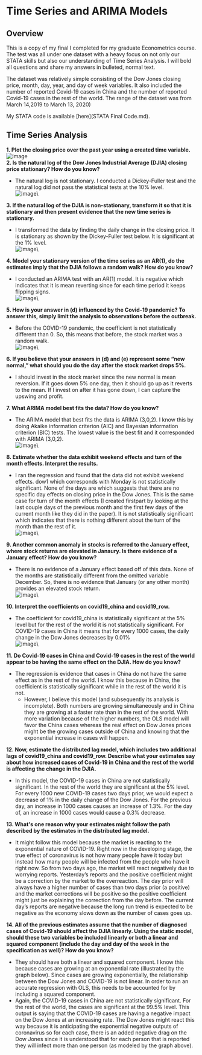# Time Series and ARIMA Models

## Overview
This is a copy of my final I completed for my graduate Econometrics course. The test was all under one dataset with a heavy focus on not only our STATA skills but also our understanding of Time Series Analysis. I will bold all questions and share my answers in bulleted, normal text.

The dataset was relatively simple consisting of the Dow Jones closing price, month, day, year, and day of week variables. It also included the number of reported Covid-19 cases in China and the number of reported Covid-19 cases in the rest of the world. The range of the dataset was from March 14,2019 to March 13, 2020)

My STATA code is available [here](STATA Final Code.md).

## Time Series Analysis
**1. Plot the closing price over the past year using a created time variable.**
  ![image](https://user-images.githubusercontent.com/80477575/111415651-55fde200-86b0-11eb-8635-4c6e70590445.png)\
**2. Is the natural log of the Dow Jones Industrial Average (DJIA) closing price stationary? How do you know?**
  * The natural log is not stationary. I conducted a Dickey-Fuller test and the natural log did not pass the statistical tests at the 10% level.\
  ![image](https://user-images.githubusercontent.com/80477575/111415730-834a9000-86b0-11eb-898d-c53acc0327f8.png)\
  
**3. If the natural log of the DJIA is non-stationary, transform it so that it is stationary and then present evidence that the new time series is stationary.**
  * I transformed the data by finding the daily change in the closing price. It is stationary as shown by the Dickey-Fuller test below. It is significant at the 1% level.\
  ![image](https://user-images.githubusercontent.com/80477575/111415784-9bbaaa80-86b0-11eb-9342-690c7654b2ce.png)\

**4. Model your stationary version of the time series as an AR(1), do the estimates imply that the DJIA follows a random walk? How do you know?**
  * I conducted an ARIMA test with an AR(1) model. It is negative which indicates that it is mean reverting since for each time period it keeps flipping signs.\
  ![image](https://user-images.githubusercontent.com/80477575/111415837-b7be4c00-86b0-11eb-9d46-e4a54725d6ce.png)\

**5. How is your answer in (d) influenced by the Covid-19 pandemic?  To answer this, simply limit the analysis to observations before the outbreak.**
  * Before the COVID-19 pandemic, the coefficient is not statistically different than 0. So, this means that before, the stock market was a random walk.\
  ![image](https://user-images.githubusercontent.com/80477575/111415925-e2a8a000-86b0-11eb-8098-24e498aa707d.png)\

**6. If you believe that your answers in (d) and (e) represent some “new normal,” what should you do the day after the stock market drops 5%.**
  * I should invest in the stock market since the new normal is mean reversion. If it goes down 5% one day, then it should go up as it reverts to the mean. If I invest on after it has gone down, I can capture the upswing and profit.

**7. What ARIMA model best fits the data?  How do you know?**
  * The ARIMA model that best fits the data is ARIMA (3,0,2). I know this by doing Akaike information criterion (AIC) and Bayesian information criterion (BIC) tests. The lowest value is the best fit and it corresponded with ARIMA (3,0,2).\
  ![image](https://user-images.githubusercontent.com/80477575/111416051-18e61f80-86b1-11eb-9012-3bf0724b6800.png)\

**8. Estimate whether the data exhibit weekend effects and turn of the month effects.  Interpret the results.**
  * I ran the regression and found that the data did not exhibit weekend effects. dow1 which corresponds with Monday is not statistically significant. None of the days are which suggests that there are no specific day effects on closing price in the Dow Jones. This is the same case for turn of the month effects (I created firstpart by looking at the last couple days of the previous month and the first few days of the current month like they did in the paper). It is not statistically significant which indicates that there is nothing different about the turn of the month than the rest of it.\
  ![image](https://user-images.githubusercontent.com/80477575/111416115-49c65480-86b1-11eb-9e61-eb58b343f088.png)\

**9. Another common anomaly in stocks is referred to the January effect, where stock returns are elevated in Janaury.  Is there evidence of a January effect?  How do you know?**
  * There is no evidence of a January effect based off of this data. None of the months are statistically different from the omitted variable December. So, there is no evidence that January (or any other month) provides an elevated stock return.\
  ![image](https://user-images.githubusercontent.com/80477575/111416155-5f3b7e80-86b1-11eb-8e6e-6da7aa3605f9.png)\

**10. Interpret the coefficients on covid19_china and covid19_row.**
  * The coefficient for covid19_china is statistically significant at the 5% level but for the rest of the world it is not statistically significant. For COVID-19 cases in China it means that for every 1000 cases, the daily change in the Dow Jones decreases by 0.01%\
  ![image](https://user-images.githubusercontent.com/80477575/111416425-e7ba1f00-86b1-11eb-973a-e602d94e43e9.png)\

**11. Do Covid-19 cases in China and Covid-19 cases in the rest of the world appear to be having the same effect on the DJIA. How do you know?**
  * The regression is evidence that cases in China do not have the same effect as in the rest of the world. I know this because in China, the coefficient is statistically significant while in the rest of the world it is not.
    *	However, I believe this model (and subsequently its analysis is incomplete). Both numbers are growing simultaneously and in China they are growing at a faster rate than in the rest of the world. With more variation because of the higher numbers, the OLS model will favor the China cases whereas the real effect on Dow Jones prices might be the growing cases outside of China and knowing that the exponential increase in cases will happen. 

**12. Now, estimate the distributed lag model, which includes two additional lags of covid19_china and covid19_row. Describe what your estimates say about how increased cases of Covid-19 in China and the rest of the world is affecting the change in the DJIA.**
  * In this model, the COVID-19 cases in China are not statistically significant. In the rest of the world they are significant at the 5% level. For every 1000 new COVID-19 cases two days prior, we would expect a decrease of 1% in the daily change of the Dow Jones. For the previous day, an increase in 1000 cases causes an increase of 1.3%. For the day of, an increase in 1000 cases would cause a 0.3% decrease.

**13. What's one reason why your estimates might follow the path described by the estimates in the distributed lag model.**
  * It might follow this model because the market is reacting to the exponential nature of COVID-19. Right now in the developing stage, the true effect of coronavirus is not how many people have it today but instead how many people will be infected from the people who have it right now. So from two days ago, the market will react negatively due to worrying reports. Yesterday’s reports and the positive coefficient might be a correction by the market to the overreaction. The day prior will always have a higher number of cases than two days prior (a positive) and the market corrections will be positive so the positive coefficient might just be explaining the correction from the day before. The current day’s reports are negative because the long run trend is expected to be negative as the economy slows down as the number of cases goes up.

**14. All of the previous estimates assume that the number of diagnosed cases of Covid-19 should affect the DJIA linearly. Using the static model, should these two variables be included linearly or both a linear and squared component (include the day and day of the week in the specification as well)?  How do you know?**
  * They should have both a linear and squared component. I know this because cases are growing at an exponential rate (illustrated by the graph below). Since cases are growing exponentially, the relationship between the Dow Jones and COVID-19 is not linear. In order to run an accurate regression with OLS, this needs to be accounted for by including a squared component.
  * Again, the COVID-19 cases in China are not statistically significant. For the rest of the world, the cases are significant at the 99.5% level. This output is saying that the COVID-19 cases are having a negative impact on the Dow Jones at an increasing rate. The Dow Jones might react this way because it is anticipating the exponential negative outputs of coronavirus so for each case, there is an added negative drag on the Dow Jones since it is understood that for each person that is reported they will infect more than one person (as modeled by the graph above).






